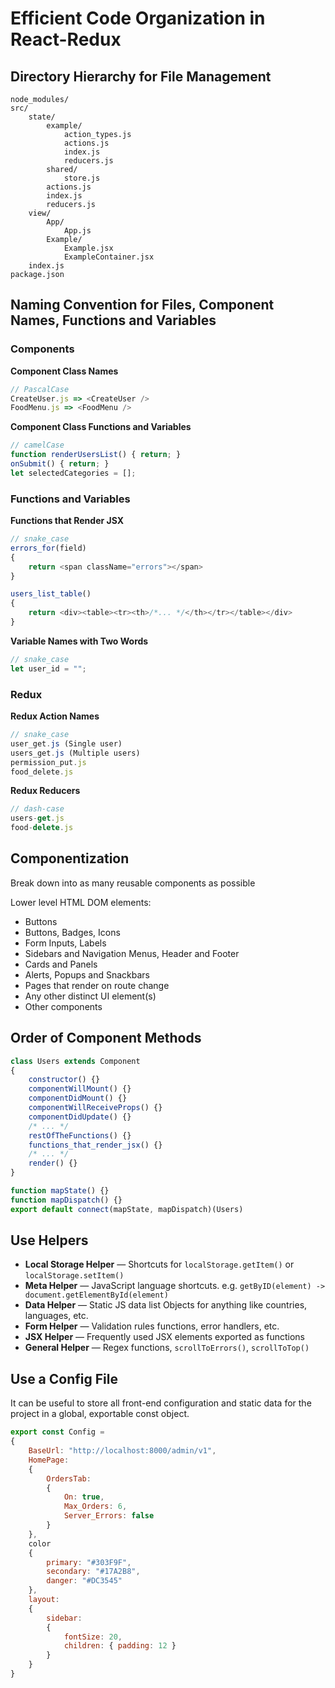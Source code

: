 # Efficient Code Organization in React-Redux

## Directory Hierarchy for File Management
```
node_modules/
src/
    state/
        example/
            action_types.js
            actions.js
            index.js
            reducers.js
        shared/
            store.js
        actions.js
        index.js
        reducers.js
    view/
        App/
            App.js
        Example/
            Example.jsx
            ExampleContainer.jsx
    index.js
package.json
```

## Naming Convention for Files, Component Names, Functions and Variables

### Components
**Component Class Names**
```js
// PascalCase
CreateUser.js => <CreateUser />
FoodMenu.js => <FoodMenu />
```

**Component Class Functions and Variables**
```js
// camelCase
function renderUsersList() { return; }
onSubmit() { return; }
let selectedCategories = [];
```

### Functions and Variables
**Functions that Render JSX**
```js
// snake_case
errors_for(field)
{
    return <span className="errors"></span>
}

users_list_table()
{
    return <div><table><tr><th>/*... */</th></tr></table></div>
}
```

**Variable Names with Two Words**
```js
// snake_case
let user_id = "";
```

### Redux
**Redux Action Names**
```js
// snake_case
user_get.js (Single user)
users_get.js (Multiple users)
permission_put.js
food_delete.js
```

**Redux Reducers**
```js
// dash-case
users-get.js
food-delete.js
```

## Componentization
Break down into as many reusable components as possible

Lower level HTML DOM elements:
- Buttons
- Buttons, Badges, Icons
- Form Inputs, Labels
- Sidebars and Navigation Menus, Header and Footer
- Cards and Panels
- Alerts, Popups and Snackbars
- Pages that render on route change
- Any other distinct UI element(s)
- Other components

## Order of Component Methods
```js
class Users extends Component
{
    constructor() {}
    componentWillMount() {}
    componentDidMount() {}
    componentWillReceiveProps() {}
    componentDidUpdate() {}
    /* ... */
    restOfTheFunctions() {}
    functions_that_render_jsx() {}
    /* ... */
    render() {}
}

function mapState() {}
function mapDispatch() {}
export default connect(mapState, mapDispatch)(Users)
```

## Use Helpers
- **Local Storage Helper** — Shortcuts for `localStorage.getItem()` or `localStorage.setItem()`
- **Meta Helper** — JavaScript language shortcuts. e.g. `getByID(element) -> document.getElementById(element)`
- **Data Helper** — Static JS data list Objects for anything like countries, languages, etc.
- **Form Helper** — Validation rules functions, error handlers, etc.
- **JSX Helper** — Frequently used JSX elements exported as functions
- **General Helper** — Regex functions, `scrollToErrors()`, `scrollToTop()`

## Use a Config File
It can be useful to store all front-end configuration and static data for the project in a global, exportable const object.

```js
export const Config =
{
    BaseUrl: "http://localhost:8000/admin/v1",
    HomePage:
    {
        OrdersTab:
        {
            On: true,
            Max_Orders: 6,
            Server_Errors: false
        }
    },
    color
    {
        primary: "#303F9F",
        secondary: "#17A2B8",
        danger: "#DC3545"
    },
    layout:
    {
        sidebar:
        {
            fontSize: 20,
            children: { padding: 12 }
        }
    }
}
```